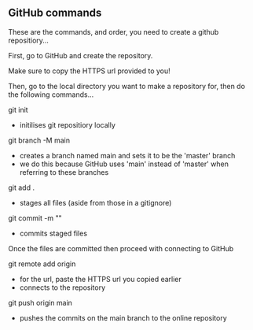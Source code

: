 ## GitHub commands

These are the commands, and order, you need to create a github repositiory...

First, go to GitHub and create the repository.

Make sure to copy the HTTPS url provided to you!

Then, go to the local directory you want to make a repository for, then do the following commands...

git init
- initilises git repositiory locally

git branch -M main
- creates a branch named main and sets it to be the 'master' branch
- we do this because GitHub uses 'main' instead of 'master' when referring to these branches

git add .
- stages all files (aside from those in a gitignore)

git commit -m "<message>"
- commits staged files

Once the files are committed then proceed with connecting to GitHub

git remote add origin <url>
- for the url, paste the HTTPS url you copied earlier
- connects to the repository

git push origin main
- pushes the commits on the main branch to the online repository
